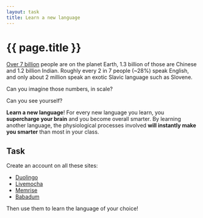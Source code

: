 ```yaml
---
layout: task
title: Learn a new language
---
```

{{ page.title }}
================

[Over 7 billion](http://www.census.gov/popclock/) people are on the planet Earth,
1.3 billion of those are Chinese and 1.2 billion Indian.
Roughly every 2 in 7 people (~28%) speak English, and only about
2 million speak an exotic Slavic language such as Slovene.

Can you imagine those numbers, in scale?

Can you see yourself?

**Learn a new language**! For every new language you learn, you 
**supercharge your brain** and you become overall smarter. By learning another language,
the physiological processes involved **will instantly make you smarter**
than most in your class.

Task
----
Create an account on all these sites:

* [Duolingo](http://www.duolingo.com/)
* [Livemocha](http://livemocha.com/)
* [Memrise](http://www.memrise.com/)
* [Babadum](http://babadum.com/)

Then use them to learn the language of your choice!
